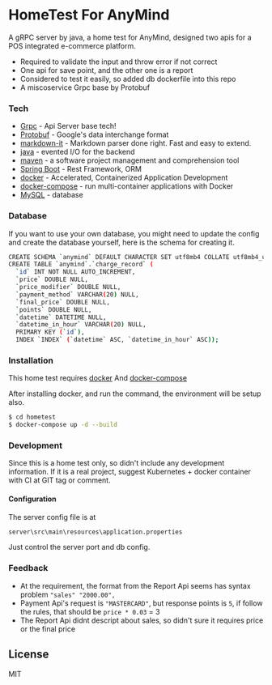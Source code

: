 # HomeTest For AnyMind


A gRPC server by java, a home test for AnyMind, designed two apis for a POS integrated e-commerce platform. 

  - Required to validate the input and throw error if not correct
  - One api for save point, and the other one is a report
  - Considered to test it easily, so added db dockerfile into this repo 
  - A miscoservice Grpc base by Protobuf

### Tech

* [Grpc](https://grpc.io/) - Api Server base tech!
* [Protobuf](https://developers.google.com/protocol-buffers) - Google's data interchange format
* [markdown-it](https://github.com/markdown-it/markdown-it) - Markdown parser done right. Fast and easy to extend.
* [java](https://www.java.com/) - evented I/O for the backend
* [maven](https://maven.apache.org/) - a software project management and comprehension tool
* [Spring Boot](https://spring.io/projects/spring-boot) - Rest Framework, ORM
* [docker](https://www.docker.com/) - Accelerated, Containerized Application Development
* [docker-compose](https://github.com/docker/compose) - run multi-container applications with Docker
* [MySQL](https://www.mysql.com/) - database

### Database

If you want to use your own database, you might need to update the config and create the database yourself, here is the schema for creating it.

```sh
CREATE SCHEMA `anymind` DEFAULT CHARACTER SET utf8mb4 COLLATE utf8mb4_unicode_ci ;
CREATE TABLE `anymind`.`charge_record` (
  `id` INT NOT NULL AUTO_INCREMENT,
  `price` DOUBLE NULL,
  `price_modifier` DOUBLE NULL,
  `payment_method` VARCHAR(20) NULL,
  `final_price` DOUBLE NULL,
  `points` DOUBLE NULL,
  `datetime` DATETIME NULL,
  `datetime_in_hour` VARCHAR(20) NULL,
  PRIMARY KEY (`id`),
  INDEX `INDEX` (`datetime` ASC, `datetime_in_hour` ASC));

```

### Installation

This home test requires [docker](https://www.docker.com/) And [docker-compose](https://github.com/docker/compose)

After installing docker, and run the command, the environment will be setup also.

```sh
$ cd hometest
$ docker-compose up -d --build
```

### Development

Since this is a home test only, so didn't include any development information.
If it is a real project, suggest Kubernetes + docker container with CI at GIT tag or comment.

#### Configuration

The server config file is at
```sh
server\src\main\resources\application.properties
```
Just control the server port and db config.

### Feedback

 - At the requirement, the format from the Report Api seems has syntax problem `"sales" "2000.00",`
 - Payment Api's request is `"MASTERCARD"`, but response points is `5`, if follow the rules, that should be `price * 0.03` = 3 
 - The Report Api didnt descript about sales, so didn't sure it requires price or the final price

License
----

MIT
